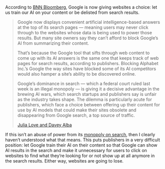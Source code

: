 According to [BNN Bloomberg](https://www.bnnbloomberg.ca/business/technology/2024/08/15/googles-search-dominance-leaves-sites-little-choice-on-ai-scraping/), Google is now giving websites a choice: let us train our AI on your content or be delisted from search results.

> Google now displays convenient artificial intelligence-based answers at the top of its search pages — meaning users may never click through to the websites whose data is being used to power those results. But many site owners say they can’t afford to block Google’s AI from summarizing their content.
> 
> That’s because the Google tool that sifts through web content to come up with its AI answers is the same one that keeps track of web pages for search results, according to publishers. Blocking Alphabet Inc.’s Google the way sites have blocked some of its AI competitors would also hamper a site’s ability to be discovered online. 
> 
> Google’s dominance in search — which a federal court ruled last week is an illegal monopoly — is giving it a decisive advantage in the brewing AI wars, which search startups and publishers say is unfair as the industry takes shape. The dilemma is particularly acute for publishers, which face a choice between offering up their content for use by AI models that could make their sites obsolete and disappearing from Google search, a top source of traffic. 
> 
> [Julia Love and Davey Alba](https://www.bnnbloomberg.ca/business/technology/2024/08/15/googles-search-dominance-leaves-sites-little-choice-on-ai-scraping/)

If this isn’t an abuse of power from its [monopoly on search](https://www.theverge.com/2024/8/5/24155520/judge-rules-on-us-doj-v-google-antitrust-search-suit), then I clearly haven’t understood what that means. This puts publishers in a very difficult position: let Google train their AI on their content so that Google can show AI results in the search and make it unnecessary for users to click on websites to find what they’re looking for or not show up at all anymore in the search results. Either way, websites are going to lose.